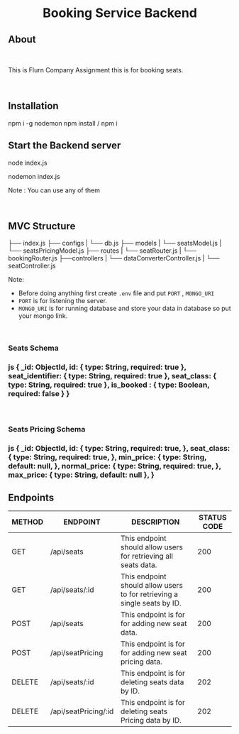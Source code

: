 <h1 align="center"><strong>Booking Service Backend</strong></h1>
     
## About 
      
<br>   
    
This is Flurn Company Assignment this is for booking seats.         
 
  
      
<br>  
      
## Installation
  

npm i -g nodemon
npm install / npm i


## Start the Backend server


node index.js

nodemon index.js


Note : You can use any of them

<br>

## MVC Structure


├── index.js
├── configs
|    └── db.js
├── models
|    └──  seatsModel.js
|    └──  seatsPricingModel.js
├── routes
|    └── seatRouter.js
|    └── bookingRouter.js
├──controllers
|    └── dataConverterController.js
|    └── seatController.js


Note:

- Before doing anything first create `.env` file and put `PORT` , `MONGO_URI`
- `PORT` is for listening the server.
- `MONGO_URI` is for running database and store your data in database so put your mongo link.


<br>

<h3><strong>Seats Schema</strong><h3>

js
{
    _id: ObjectId,
    id: {
        type: String,
        required: true
    },
    seat_identifier: {
        type: String,
        required: true
    },
    seat_class: {
        type: String,
        required: true
    },
    is_booked : {
        type: Boolean,
        required: false
    }
}


<br>

<h3><strong>Seats Pricing Schema</strong><h3>

js
{
    _id: ObjectId,
    id: {
        type: String,
        required: true,
    },
    seat_class: {
        type: String,
        required: true,
    },
    min_price: {
        type: String,
        default: null,
    },
    normal_price: {
        type: String,
        required: true,
    },
    max_price: {
        type: String,
        default: null
    },
}


## Endpoints

<table>
    <thead>
        <tr>
            <th>METHOD</th>
            <th>ENDPOINT</th>
            <th>DESCRIPTION</th>
            <th>STATUS CODE</th>
        </tr>
    </thead>
    <tbody>
        <tr>
            <td>GET</td>
            <td>/api/seats</td>
            <td>This endpoint should allow users for retrieving all seats data.</td>
            <td>200</td>
        </tr>
        <tr>
            <td>GET</td>
            <td>/api/seats/:id</td>
            <td>This endpoint should allow users to for retrieving a single seats by ID.</td>
            <td>200</td>
        </tr>       
        <tr>
            <td>POST</td>
            <td>/api/seats</td>
            <td>This endpoint is for for adding new seat data.</td>
            <td>200</td>
        </tr>
        <tr>
            <td>POST</td>
            <td>/api/seatPricing</td>
            <td>This endpoint is for for adding new seat pricing data.</td>
            <td>200</td>
        </tr>
        <tr>
            <td>DELETE</td>
            <td>/api/seats/:id</td>
            <td>This endpoint is for deleting seats data by ID.</td>
            <td>202</td>
        </tr>
        <tr>
            <td>DELETE</td>
            <td>/api/seatPricing/:id</td>
            <td>This endpoint is for deleting seats Pricing data by ID.</td>
            <td>202</td>
        </tr>
    </tbody>
</table>
